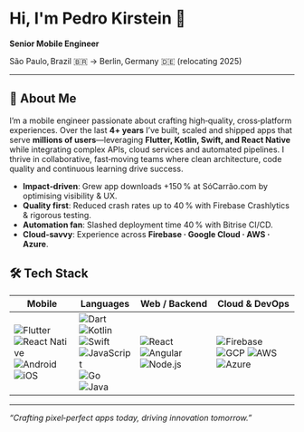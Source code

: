 # Hi, I'm Pedro Kirstein 👋

**Senior Mobile Engineer**

São Paulo, Brazil 🇧🇷 → Berlin, Germany 🇩🇪 (relocating 2025)

---

## 🚀 About Me

I’m a mobile engineer passionate about crafting high‑quality, cross‑platform experiences. Over the last **4+ years** I’ve built, scaled and shipped apps that serve **millions of users**—leveraging **Flutter, Kotlin, Swift, and React Native** while integrating complex APIs, cloud services and automated pipelines. I thrive in collaborative, fast‑moving teams where clean architecture, code quality and continuous learning drive success.

* **Impact‑driven**: Grew app downloads +150 % at SóCarrão.com by optimising visibility & UX.
* **Quality first**: Reduced crash rates up to 40 % with Firebase Crashlytics & rigorous testing.
* **Automation fan**: Slashed deployment time 40 % with Bitrise CI/CD.
* **Cloud‑savvy**: Experience across **Firebase · Google Cloud · AWS · Azure**.

## 🛠 Tech Stack

| Mobile                                                                                                                                                                                                                                                                                                                                                                                                      | Languages                                                                                                                                                                                                                                                                                                                                                                                                                                                                                                                                                                        | Web / Backend                                                                                                                                                                                                                                                                                      | Cloud & DevOps                                                                                                                                                                                                                                                                                                                                                                                                     |
| ----------------------------------------------------------------------------------------------------------------------------------------------------------------------------------------------------------------------------------------------------------------------------------------------------------------------------------------------------------------------------------------------------------- | -------------------------------------------------------------------------------------------------------------------------------------------------------------------------------------------------------------------------------------------------------------------------------------------------------------------------------------------------------------------------------------------------------------------------------------------------------------------------------------------------------------------------------------------------------------------------------- | -------------------------------------------------------------------------------------------------------------------------------------------------------------------------------------------------------------------------------------------------------------------------------------------------- | ------------------------------------------------------------------------------------------------------------------------------------------------------------------------------------------------------------------------------------------------------------------------------------------------------------------------------------------------------------------------------------------------------------------ |
| ![Flutter](https://img.shields.io/badge/-Flutter-02569B?logo=flutter\&logoColor=white\&style=flat) ![React Native](https://img.shields.io/badge/-React%20Native-61DAFB?logo=react\&logoColor=white\&style=flat) ![Android](https://img.shields.io/badge/-Android-3DDC84?logo=android\&logoColor=white\&style=flat) ![iOS](https://img.shields.io/badge/-iOS-000000?logo=apple\&logoColor=white\&style=flat) | ![Dart](https://img.shields.io/badge/-Dart-0175C2?logo=dart\&logoColor=white\&style=flat) ![Kotlin](https://img.shields.io/badge/-Kotlin-A97BFF?logo=kotlin\&logoColor=white\&style=flat) ![Swift](https://img.shields.io/badge/-Swift-FA7343?logo=swift\&logoColor=white\&style=flat) ![JavaScript](https://img.shields.io/badge/-JavaScript-F7DF1E?logo=javascript\&logoColor=black\&style=flat) ![Go](https://img.shields.io/badge/-Go-00ADD8?logo=go\&logoColor=white\&style=flat) ![Java](https://img.shields.io/badge/-Java-007396?logo=java\&logoColor=white\&style=flat) | ![React](https://img.shields.io/badge/-React-61DAFB?logo=react\&logoColor=white\&style=flat) ![Angular](https://img.shields.io/badge/-Angular-DD0031?logo=angular\&logoColor=white\&style=flat) ![Node.js](https://img.shields.io/badge/-Node.js-339933?logo=node.js\&logoColor=white\&style=flat) | ![Firebase](https://img.shields.io/badge/-Firebase-FFCA28?logo=firebase\&logoColor=black\&style=flat) ![GCP](https://img.shields.io/badge/-Google%20Cloud-4285F4?logo=googlecloud\&logoColor=white\&style=flat) ![AWS](https://img.shields.io/badge/-AWS-FF9900?logo=amazonaws\&logoColor=white\&style=flat) ![Azure](https://img.shields.io/badge/-Azure-0078D4?logo=microsoftazure\&logoColor=white\&style=flat) |

---

*“Crafting pixel‑perfect apps today, driving innovation tomorrow.”*
